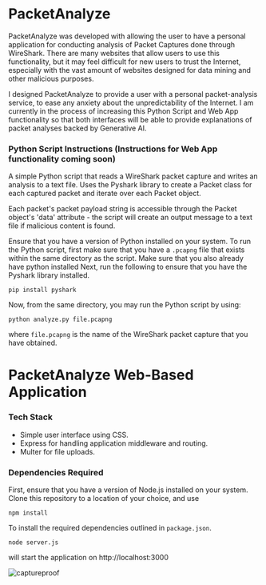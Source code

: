 # PacketAnalyze
PacketAnalyze was developed with allowing the user to have a personal application for 
conducting analysis of Packet Captures done through WireShark. There are many websites 
that allow users to use this functionality, but it may feel difficult for new users 
to trust the Internet, especially with the vast amount of websites designed for 
data mining and other malicious purposes.

I designed PacketAnalyze to provide a user with a personal packet-analysis service, 
to ease any anxiety about the unpredictability of the Internet. I am currently in the 
process of increasing this Python Script and Web App functionality so that both 
interfaces will be able to provide explanations of packet analyses backed by Generative AI.

### Python Script Instructions (Instructions for Web App functionality coming soon)
A simple Python script that reads a WireShark packet capture and writes an analysis to a text file.
Uses the Pyshark library to create a Packet class for each captured packet and iterate 
over each Packet object.

Each packet's packet payload string is accessible through the Packet object's 'data' 
attribute - the script will create an output message to a text file if malicious 
content is found.

Ensure that you have a version of Python installed on your system.
To run the Python script, first make sure that you have a ```.pcapng``` file that exists 
within the same directory as the script. Make sure that you also already have python 
installed Next, run the following to ensure that you have the Pyshark library installed.

```pip install pyshark```

Now, from the same directory, you may run the Python script by using: 

```python analyze.py file.pcapng```

where ```file.pcapng``` is the name of the WireShark packet capture that you have 
obtained.

# PacketAnalyze Web-Based Application

### Tech Stack
- Simple user interface using CSS.
- Express for handling application middleware and routing. 
- Multer for file uploads.

### Dependencies Required
First, ensure that you have a version of Node.js installed on your system. Clone this 
repository to a location of your choice, and use

```npm install```

To install the required dependencies outlined in ```package.json```.

```node server.js```

will start the application on http://localhost:3000

![captureproof](https://github.com/isaiahglenncruz/PacketAnalyze/assets/72627685/e41ad3f8-1633-48b3-97af-35812d5c6b6b)
